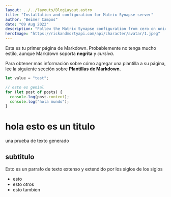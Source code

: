 ```yaml
---
layout: ../../layouts/BlogLayout.astro
title: "Installation and configuration for Matrix Synapse server"
author: "Beimer Campos"
date: "09 Aug 2022"
description: "Follow the Matrix Synapse configuration from cero on unix systems, and publish it usign nginx."
heroImage: "https://rickandmortyapi.com/api/character/avatar/1.jpeg"
---
```


Esta es tu primer página de Markdown. Probablemente no tenga mucho estilo, aunque
Markdown soporta **negrita** y _cursiva._

Para obtener más información sobre cómo agregar una plantilla a su página, lee la siguiente sección sobre **Plantillas de Markdown.**

```javascript
let value = "test";

// esto es genial
for (let post of posts) {
  console.log(post.content);
  console.log("hola mundo");
}
```

# hola esto es un titulo

una prueba de texto generado

## subtitulo

Esto es un parrafo de texto extenso y extendido por los siglos de los siglos

+ esto 
+ esto otros
+ esto tambien
